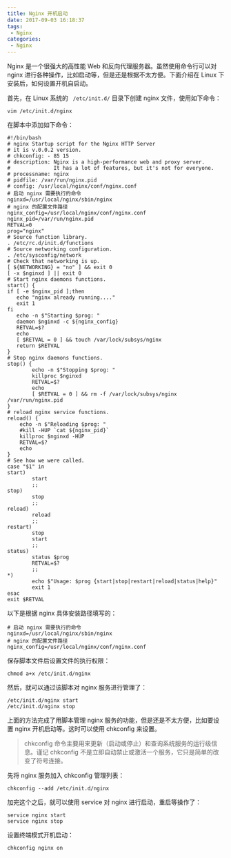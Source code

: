 ```yaml
---
title: Nginx 开机启动
date: 2017-09-03 16:18:37
tags:
 - Nginx
categories:
 - Nginx
---
```


Nginx 是一个很强大的高性能 Web 和反向代理服务器。虽然使用命令行可以对 nginx 进行各种操作，比如启动等，但是还是根据不太方便。下面介绍在 Linux 下安装后，如何设置开机自启动。

首先，在 Linux 系统的 ` /etc/init.d/` 目录下创建 nginx 文件，使用如下命令：

```
vim /etc/init.d/nginx
```

在脚本中添加如下命令：

```
#!/bin/bash
# nginx Startup script for the Nginx HTTP Server
# it is v.0.0.2 version.
# chkconfig: - 85 15
# description: Nginx is a high-performance web and proxy server.
#              It has a lot of features, but it's not for everyone.
# processname: nginx
# pidfile: /var/run/nginx.pid
# config: /usr/local/nginx/conf/nginx.conf
# 启动 nginx 需要执行的命令
nginxd=/usr/local/nginx/sbin/nginx
# nginx 的配置文件路径
nginx_config=/usr/local/nginx/conf/nginx.conf
nginx_pid=/var/run/nginx.pid
RETVAL=0
prog="nginx"
# Source function library.
. /etc/rc.d/init.d/functions
# Source networking configuration.
. /etc/sysconfig/network
# Check that networking is up.
[ ${NETWORKING} = "no" ] && exit 0
[ -x $nginxd ] || exit 0
# Start nginx daemons functions.
start() {
if [ -e $nginx_pid ];then
   echo "nginx already running...."
   exit 1
fi
   echo -n $"Starting $prog: "
   daemon $nginxd -c ${nginx_config}
   RETVAL=$?
   echo
   [ $RETVAL = 0 ] && touch /var/lock/subsys/nginx
   return $RETVAL
}
# Stop nginx daemons functions.
stop() {
        echo -n $"Stopping $prog: "
        killproc $nginxd
        RETVAL=$?
        echo
        [ $RETVAL = 0 ] && rm -f /var/lock/subsys/nginx /var/run/nginx.pid
}
# reload nginx service functions.
reload() {
    echo -n $"Reloading $prog: "
    #kill -HUP `cat ${nginx_pid}`
    killproc $nginxd -HUP
    RETVAL=$?
    echo
}
# See how we were called.
case "$1" in
start)
        start
        ;;
stop)
        stop
        ;;
reload)
        reload
        ;;
restart)
        stop
        start
        ;;
status)
        status $prog
        RETVAL=$?
        ;;
*)
        echo $"Usage: $prog {start|stop|restart|reload|status|help}"
        exit 1
esac
exit $RETVAL
```

以下是根据 nginx 具体安装路径填写的：

```
# 启动 nginx 需要执行的命令
nginxd=/usr/local/nginx/sbin/nginx
# nginx 的配置文件路径
nginx_config=/usr/local/nginx/conf/nginx.conf
```

保存脚本文件后设置文件的执行权限：

```
chmod a+x /etc/init.d/nginx
```

然后，就可以通过该脚本对 nginx 服务进行管理了：

```
/etc/init.d/nginx start
/etc/init.d/nginx stop
```

上面的方法完成了用脚本管理 nginx 服务的功能，但是还是不太方便，比如要设置 nginx 开机启动等。这时可以使用 chkconfig 来设置。

> chkconfig 命令主要用来更新（启动或停止）和查询系统服务的运行级信息。谨记 chkconfig 不是立即自动禁止或激活一个服务，它只是简单的改变了符号连接。

先将 nginx 服务加入 chkconfig 管理列表：

```
chkconfig --add /etc/init.d/nginx
```

加完这个之后，就可以使用 service 对 nginx 进行启动，重启等操作了：

```
service nginx start
service nginx stop
```

设置终端模式开机启动：

```
chkconfig nginx on
```